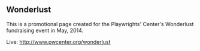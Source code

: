 ## Wonderlust

This is a promotional page created for the Playwrights' Center's Wonderlust fundraising event in May, 2014.

Live: http://www.pwcenter.org/wonderlust
 